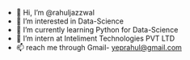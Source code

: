 - 👋 Hi, I’m @rahuljazzwal
- 👀 I’m interested in Data-Science
- 🌱 I’m currently learning Python for Data-Science
- 💞️ I’m intern at Inteliment Technologies PVT LTD
- 📫 reach me through Gmail- yeprahul@gmail.com

<!---
rahuljazzwal/rahuljazzwal is a ✨ special ✨ repository because its `README.md` (this file) appears on your GitHub profile.
You can click the Preview link to take a look at your changes.
--->

